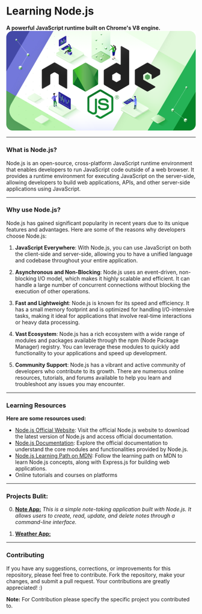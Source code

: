 # Learning Node.js

**A powerful JavaScript runtime built on Chrome's V8 engine.**
![Node](./node-js.png)

---

### What is Node.js?

Node.js is an open-source, cross-platform JavaScript runtime environment that enables developers to run JavaScript code outside of a web browser. It provides a runtime environment for executing JavaScript on the server-side, allowing developers to build web applications, APIs, and other server-side applications using JavaScript.

---

### Why use Node.js?

Node.js has gained significant popularity in recent years due to its unique features and advantages. Here are some of the reasons why developers choose Node.js:

1. **JavaScript Everywhere**: With Node.js, you can use JavaScript on both the client-side and server-side, allowing you to have a unified language and codebase throughout your entire application.

2. **Asynchronous and Non-Blocking**: Node.js uses an event-driven, non-blocking I/O model, which makes it highly scalable and efficient. It can handle a large number of concurrent connections without blocking the execution of other operations.

3. **Fast and Lightweight**: Node.js is known for its speed and efficiency. It has a small memory footprint and is optimized for handling I/O-intensive tasks, making it ideal for applications that involve real-time interactions or heavy data processing.

4. **Vast Ecosystem**: Node.js has a rich ecosystem with a wide range of modules and packages available through the npm (Node Package Manager) registry. You can leverage these modules to quickly add functionality to your applications and speed up development.

5. **Community Support**: Node.js has a vibrant and active community of developers who contribute to its growth. There are numerous online resources, tutorials, and forums available to help you learn and troubleshoot any issues you may encounter.

---

### Learning Resources

**Here are some resources used:**

- [Node.js Official Website](https://nodejs.org/): Visit the official Node.js website to download the latest version of Node.js and access official documentation.
- [Node.js Documentation](https://nodejs.org/docs/latest/api/): Explore the official documentation to understand the core modules and functionalities provided by Node.js.
- [Node.js Learning Path on MDN](https://developer.mozilla.org/en-US/docs/Learn/Server-side/Express_Nodejs): Follow the learning path on MDN to learn Node.js concepts, along with Express.js for building web applications.
- Online tutorials and courses on platforms

---

### Projects Bulit:

0. **[Note App:](./0-noteApp/)**
   _This is a simple note-taking application built with Node.js. It allows users to create, read, update, and delete notes through a command-line interface._

1. **[Weather App:](./1-weatherApp/)**

---

### Contributing

If you have any suggestions, corrections, or improvements for this repository, please feel free to contribute. Fork the repository, make your changes, and submit a pull request. Your contributions are greatly appreciated! :)

**Note:** For Contribution please specify the specific project you contributed to.